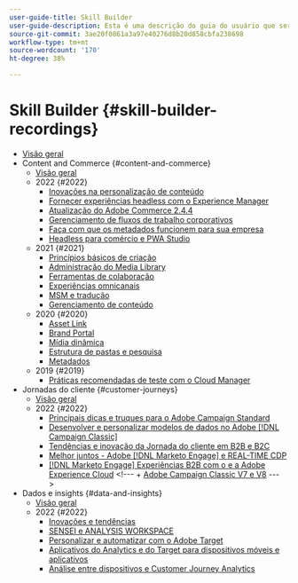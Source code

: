 ```yaml
---
user-guide-title: Skill Builder
user-guide-description: Esta é uma descrição do guia do usuário que será exibida na landing page.
source-git-commit: 3ae20f0861a3a97e40276d8b20d858cbfa238698
workflow-type: tm+mt
source-wordcount: '170'
ht-degree: 38%

---
```



# Skill Builder {#skill-builder-recordings}

+ [Visão geral](overview.md)
+ Content and Commerce {#content-and-commerce}
   + [Visão geral](content-and-commerce/overview.md)
   + 2022 {#2022}
      + [Inovações na personalização de conteúdo](content-and-commerce/2022/content-perosonalization.md)
      + [Fornecer experiências headless com o Experience Manager](content-and-commerce/2022/headless.md)
      + [Atualização do Adobe Commerce 2.4.4](content-and-commerce/2022/commerce-upgrade.md)
      + [Gerenciamento de fluxos de trabalho corporativos](content-and-commerce/2022/workflow.md)
      + [Faça com que os metadados funcionem para sua empresa](content-and-commerce/2022/metadata.md)
      + [Headless para comércio e PWA Studio](content-and-commerce/2022/headless-pwa.md)
   + 2021 {#2021}
      + [Princípios básicos de criação](content-and-commerce/2021/authoring-fundamentals.md)
      + [Administração do Media Library](content-and-commerce/2021/media-library-administration.md)
      + [Ferramentas de colaboração](content-and-commerce/2021/collaboration-tools.md)
      + [Experiências omnicanais](content-and-commerce/2021/omnichannel-experiences.md)
      + [MSM e tradução](content-and-commerce/2021/multi-site-management-web-translation.md)
      + [Gerenciamento de conteúdo](content-and-commerce/2021/traditional-headless-content-management.md)
   + 2020 {#2020}
      + [Asset Link](content-and-commerce/2020/asset-link.md)
      + [Brand Portal](content-and-commerce/2020/brand-portal.md)
      + [Mídia dinâmica](content-and-commerce/2020/dynamic-media.md)
      + [Estrutura de pastas e pesquisa](content-and-commerce/2020/folder-structure-search.md)
      + [Metadados](content-and-commerce/2020/metadata.md)
   + 2019 {#2019}
      + [Práticas recomendadas de teste com o Cloud Manager](content-and-commerce/2019/cloud-manager-testing.md)
+ Jornadas do cliente {#customer-journeys}
   + [Visão geral](customer-journeys/overview.md)
   + 2022 {#2022}
      + [Principais dicas e truques para o Adobe Campaign Standard](customer-journeys/2022/tips-and-tricks.md)
      + [Desenvolver e personalizar modelos de dados no Adobe [!DNL Campaign Classic]](customer-journeys/2022/data-models.md)
      + [Tendências e inovação da Jornada do cliente em B2B e B2C](customer-journeys/2022/keynote.md)
      + [Melhor juntos - Adobe [!DNL Marketo Engage] e REAL-TIME CDP](customer-journeys/2022/b2b-campaigns.md)
      + [ [!DNL Marketo Engage] Experiências B2B com o e a Adobe Experience Cloud](customer-journeys/2022/b2b-experiences.md)
&lt;!---    + 
[Adobe Campaign Classic V7 e V8](customer-journeys/2022/classic-v7-vs-v8.md) --->
+ Dados e insights {#data-and-insights}
   + [Visão geral](data-and-insights/overview.md)
   + 2022 {#2022}
      + [Inovações e tendências](data-and-insights/2022/innovations.md)
      + [SENSEI e ANALYSIS WORKSPACE](data-and-insights/2022/sensei.md)
      + [Personalizar e automatizar com o Adobe Target](data-and-insights/2022/personalize.md)
      + [Aplicativos do Analytics e do Target para dispositivos móveis e aplicativos](data-and-insights/2022/mobile-and-apps.md)
      + [Análise entre dispositivos e Customer Journey Analytics](data-and-insights/2022/cross-device-analytics.md)

<!--    + [Adobe Campaign Classic V7 vs V8](customer-journeys/2022/classic-v7-vs-v8.md) -->
